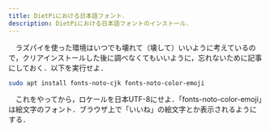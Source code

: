 ```yaml
---
title: DietPiにおける日本語フォント．
description: DietPiにおける日本語フォントのインストール．
---
```

　ラズパイを使った環境はいつでも壊れて（壊して）いいように考えているので，クリアインストールした後に調べなくてもいいように，忘れないために記事にしておく．以下を実行せよ．

```bash
sudo apt install fonts-noto-cjk fonts-noto-color-emoji
```

　これをやってから，ロケールを日本UTF-8にせよ．「fonts-noto-color-emoji」は絵文字のフォント．ブラウザ上で「いいね」の絵文字とか表示されるようにする．
